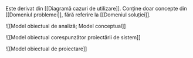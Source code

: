 Este derivat din [[Diagramă cazuri de utilizare]]. Conține doar concepte din [[Domeniul problemei]], fără referire la [[Domeniul soluției]].

![[Model obiectual de analiză; Model conceptual]]

![[Model obiectual corespunzător proiectării de sistem]]

![[Model obiectual de proiectare]]